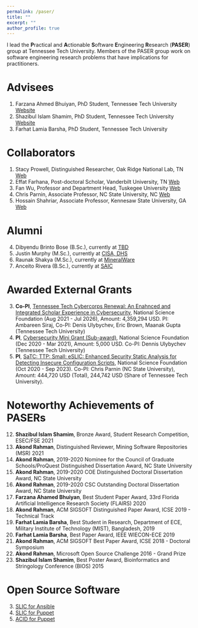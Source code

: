 ```yaml
---
permalink: /paser/
title: ""
excerpt: ""
author_profile: true
---
```


I lead the **P**ractical and **A**ctionable **S**oftware **E**ngineering **R**esearch (**PASER**) group at Tennessee Tech University. Members of the PASER group work on software engineering research problems that have implications for practitioners. 



Advisees
======

1. Farzana Ahmed Bhuiyan, PhD Student, Tennessee Tech University [Website](https://fbhuiyan42.github.io/)
2. Shazibul Islam Shamim, PhD Student, Tennessee Tech University [Website](https://shazibulislam.github.io/)
3. Farhat Lamia Barsha, PhD Student, Tennessee Tech University

Collaborators
======
1. Stacy Prowell, Distinguished Researcher, Oak Ridge National Lab, TN [Web](https://www.ornl.gov/staff-profile/stacy-j-prowell)
2. Effat Farhana, Post-doctoral Scholar, Vanderbilt University, TN [Web](https://dblp.org/pers/hd/f/Farhana:Effat)
3. Fan Wu, Professor and Department Head, Tuskegee University [Web](https://www.tuskegee.edu/programs-courses/colleges-schools/cbis/computer-science/computer-science-faculty-staff/wu-fan-phd)
4. Chris Parnin, Associate Professor, NC State University, NC [Web](http://chrisparnin.me/)
5. Hossain Shahriar, Associate Professor, Kennesaw State University, GA [Web](http://ksuweb.kennesaw.edu/~hshahria/)

Alumni
======

4. Dibyendu Brinto Bose (B.Sc.), currently at [TBD](https://www.linkedin.com/in/dibyendu-brinto-bose-0b815b116/)
3. Justin Murphy (M.Sc.), currently at [CISA, DHS](https://www.cisa.gov/)
2. Raunak Shakya (M.Sc.), currently at [MineralWare](https://mineralware.com/)
1. Anceito Rivera (B.Sc.), currently at [SAIC](https://www.saic.com/)

Awarded External Grants
======

3. **Co-PI**, [Tennessee Tech Cybercorps Renewal: An Enahnced and Integrated Scholar Experience in Cybersecurity](https://www.nsf.gov/awardsearch/showAward?AWD_ID=2043324), National Science Foundation (Aug 2021 - Jul 2026), Amount: 4,359,294 USD. PI: Ambareen Siraj, Co-PI: Denis Ulybychev, Eric Brown, Maanak Gupta (Tennessee Tech University) 
2. **PI**, [Cybersecurity Mini Grant (Sub-award)](https://www.nsf.gov/awardsearch/showAward?AWD_ID=1730105), National Science Foundation (Dec 2020 - Mar 2021), Amount: 5,000 USD. Co-PI: Dennis Ulybychev (Tennessee Tech University) 
1. **PI**, [SaTC: TTP: Small: eSLIC: Enhanced Security Static Analysis for Detecting Insecure Configuration Scripts](https://www.nsf.gov/awardsearch/showAward?AWD_ID=2026869), National Science Foundation (Oct 2020 - Sep 2023). Co-PI: Chris Parnin (NC State University), Amount: 444,720 USD (Total), 244,742 USD (Share of Tennessee Tech University). 


Noteworthy Achievements of PASERs 
======

12. **Shazibul Islam Shamim**, Bronze Award, Student Research Competition, ESEC/FSE 2021 
11. **Akond Rahman**, Distinguished Reviewer, Mining Software Repositories (MSR) 2021
10. **Akond Rahman**, 2019-2020 Nominee for the Council of Graduate Schools/ProQuest Distinguished Dissertation Award, NC State University
9. **Akond Rahman**, 2019-2020 COE Distinguished Doctoral Dissertation Award, NC State University
8. **Akond Rahman**, 2019-2020 CSC Outstanding Doctoral Dissertation Award, NC State University
7. **Farzana Ahamed Bhuiyan**, Best Student Paper Award, 33rd Florida Artificial Intelligence Research Society (FLAIRS) 2020 
6. **Akond Rahman**, ACM SIGSOFT Distinguished Paper Award, ICSE 2019 - Technical Track
5. **Farhat Lamia Barsha**, Best Student in Research, Department of ECE, Military Institute of Technology (MIST), Bangladesh, 2019 
4. **Farhat Lamia Barsha**, Best Paper Award, IEEE WIECON-ECE 2019 
3. **Akond Rahman**, ACM SIGSOFT Best Paper Award, ICSE 2018 - Doctoral Symposium
2. **Akond Rahman**, Microsoft Open Source Challenge 2016 - Grand Prize
1. **Shazibul Islam Shamim**, Best Poster Award, Bioinformatics and Stringology Conference (BIOS) 2015 


Open Source Software
======
3. [SLIC for Ansible](https://hub.docker.com/r/akondrahman/slic_ansible)
2. [SLIC for Puppet](https://hub.docker.com/r/akondrahman/ruby_for_sp)
1. [ACID for Puppet](https://hub.docker.com/r/akondrahman/acid-puppet)
